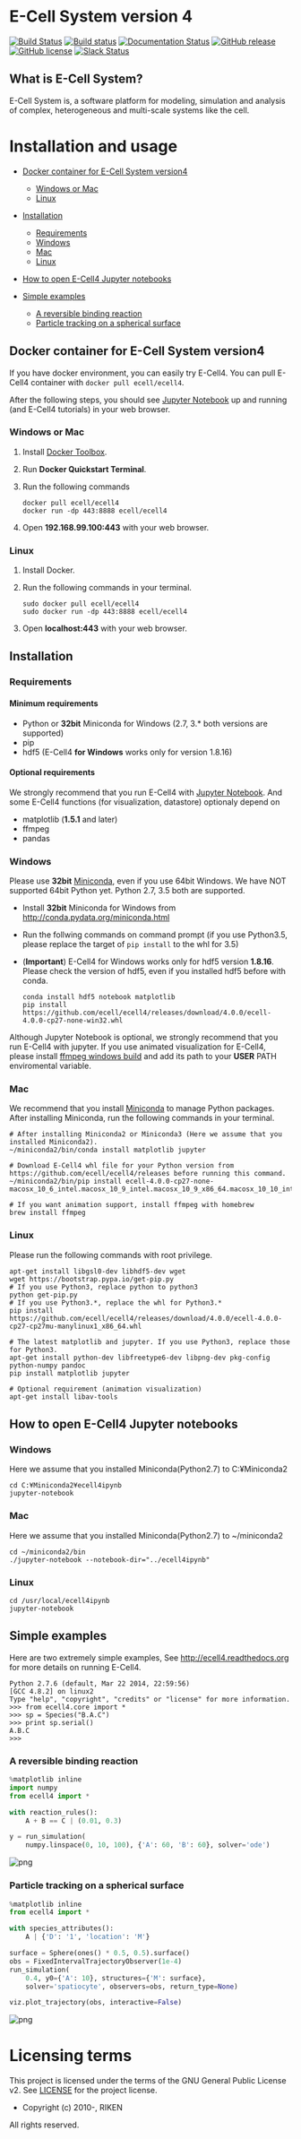 E-Cell System version 4
=======================

[![Build Status](https://travis-ci.org/ecell/ecell4.svg?branch=develop)](https://travis-ci.org/ecell/ecell4)
[![Build status](https://ci.appveyor.com/api/projects/status/github/ecell/ecell4?svg=true)](https://ci.appveyor.com/project/kaizu/ecell4)
[![Documentation Status](https://readthedocs.org/projects/ecell4/badge/?version=latest)](http://ecell4.readthedocs.org/en/latest/?badge=latest)
[![GitHub release](https://img.shields.io/github/release/ecell/ecell4.svg)](https://github.com/ecell/ecell4/releases)
[![GitHub license](https://img.shields.io/github/license/ecell/ecell4.svg)](https://github.com/ecell/ecell4/LICNESE)
[![Slack Status](https://ecell-project.herokuapp.com/badge.svg)](https://ecell-project.herokuapp.com/)

What is E-Cell System?
----------------------

E-Cell System is, a software platform for modeling, simulation and analysis of complex, heterogeneous and multi-scale systems like the cell.

Installation and usage
======================

- [Docker container for E-Cell System version4](#docker-container-for-e-cell-system-version4)
  - [Windows or Mac](#windows-or-mac)
  - [Linux](#linux)

- [Installation](#installation)
  - [Requirements](#requirements)
  - [Windows](#windows)
  - [Mac](#mac)
  - [Linux](#linux-1)

- [How to open E-Cell4 Jupyter notebooks](#how-to-open-e-cell4-jupyter-notebooks)

- [Simple examples](#simple-examples)
  - [A reversible binding reaction](#a-reversible-binding-reaction)
  - [Particle tracking on a spherical surface](#particle-tracking-on-a-spherical-surface)

Docker container for E-Cell System version4
-------------------------------------------

If you have docker environment, you can easily try E-Cell4.
You can pull E-Cell4 container with `docker pull ecell/ecell4`.

After the following steps, you should see [Jupyter Notebook](http://jupyter.org/) up and running (and E-Cell4 tutorials) in your web browser.

### Windows or Mac

1. Install [Docker Toolbox](https://www.docker.com/toolbox).
2. Run **Docker Quickstart Terminal**.
3. Run the following commands

    ```shell
    docker pull ecell/ecell4
    docker run -dp 443:8888 ecell/ecell4
    ```

4. Open **192.168.99.100:443** with your web browser.

### Linux

1. Install Docker.
2. Run the following commands in your terminal.

    ```shell
    sudo docker pull ecell/ecell4
    sudo docker run -dp 443:8888 ecell/ecell4
    ```

3. Open **localhost:443** with your web browser.


Installation
------------

### Requirements

#### Minimum requirements
- Python or **32bit** Miniconda for Windows (2.7, 3.* both versions are supported)
- pip
- hdf5 (E-Cell4 **for Windows** works only for version 1.8.16)

#### Optional requirements
We strongly recommend that you run E-Cell4 with [Jupyter Notebook](http://jupyter.org/).
And some E-Cell4 functions (for visualization, datastore) optionaly depend on
- matplotlib (**1.5.1** and later)
- ffmpeg
- pandas

### Windows

Please use **32bit** [Miniconda](http://conda.pydata.org/miniconda.html), even if you use 64bit Windows.
We have NOT supported 64bit Python yet.
Python 2.7, 3.5 both are supported.

- Install **32bit** Miniconda for Windows from http://conda.pydata.org/miniconda.html
- Run the follwing commands on command prompt (if you use Python3.5, please replace the target of ```pip install``` to the whl for 3.5)
- (**Important**) E-Cell4 for Windows works only for hdf5 version **1.8.16**. Please check the version of hdf5, even if you installed hdf5 before with conda.

    ```shell
    conda install hdf5 notebook matplotlib
    pip install https://github.com/ecell/ecell4/releases/download/4.0.0/ecell-4.0.0-cp27-none-win32.whl
    ```

Although Jupyter Notebook is optional, we strongly recommend that you run E-Cell4 with jupyter.
If you use animated visualization for E-Cell4, please install [ffmpeg windows build](http://ffmpeg.zeranoe.com/builds/) and add its path to your **USER** PATH enviromental variable.

### Mac

We recommend that you install [Miniconda](http://conda.pydata.org/miniconda.html) to manage Python packages.
After installing Miniconda, run the following commands in your terminal.

```shell
# After installing Miniconda2 or Miniconda3 (Here we assume that you installed Miniconda2).
~/miniconda2/bin/conda install matplotlib jupyter

# Download E-Cell4 whl file for your Python version from https://github.com/ecell/ecell4/releases before running this command.
~/miniconda2/bin/pip install ecell-4.0.0-cp27-none-macosx_10_6_intel.macosx_10_9_intel.macosx_10_9_x86_64.macosx_10_10_intel.macosx_10_10_x86_64.whl

# If you want animation support, install ffmpeg with homebrew
brew install ffmpeg
```


### Linux

Please run the following commands with root privilege.

```shell
apt-get install libgsl0-dev libhdf5-dev wget
wget https://bootstrap.pypa.io/get-pip.py
# If you use Python3, replace python to python3
python get-pip.py
# If you use Python3.*, replace the whl for Python3.*
pip install https://github.com/ecell/ecell4/releases/download/4.0.0/ecell-4.0.0-cp27-cp27mu-manylinux1_x86_64.whl

# The latest matplotlib and jupyter. If you use Python3, replace those for Python3.
apt-get install python-dev libfreetype6-dev libpng-dev pkg-config python-numpy pandoc
pip install matplotlib jupyter

# Optional requirement (animation visualization)
apt-get install libav-tools
```


How to open E-Cell4 Jupyter notebooks
-------------------------------------

### Windows
Here we assume that you installed Miniconda(Python2.7) to C:¥Miniconda2

```shell
cd C:¥Miniconda2¥ecell4ipynb
jupyter-notebook
```

### Mac
Here we assume that you installed Miniconda(Python2.7) to ~/miniconda2

```shell
cd ~/miniconda2/bin
./jupyter-notebook --notebook-dir="../ecell4ipynb"
```

### Linux
```shell
cd /usr/local/ecell4ipynb
jupyter-notebook
```

Simple examples
---------------

Here are two extremely simple examples, See http://ecell4.readthedocs.org for more details on running E-Cell4.

```
Python 2.7.6 (default, Mar 22 2014, 22:59:56)
[GCC 4.8.2] on linux2
Type "help", "copyright", "credits" or "license" for more information.
>>> from ecell4.core import *
>>> sp = Species("B.A.C")
>>> print sp.serial()
A.B.C
>>>
```

### A reversible binding reaction

```python
%matplotlib inline
import numpy
from ecell4 import *

with reaction_rules():
    A + B == C | (0.01, 0.3)

y = run_simulation(
    numpy.linspace(0, 10, 100), {'A': 60, 'B': 60}, solver='ode')
```

![png](https://raw.githubusercontent.com/ecell/ecell4/master/docs/images/output_7_0.png)

### Particle tracking on a spherical surface

```python
%matplotlib inline
from ecell4 import *

with species_attributes():
    A | {'D': '1', 'location': 'M'}

surface = Sphere(ones() * 0.5, 0.5).surface()
obs = FixedIntervalTrajectoryObserver(1e-4)
run_simulation(
    0.4, y0={'A': 10}, structures={'M': surface},
    solver='spatiocyte', observers=obs, return_type=None)

viz.plot_trajectory(obs, interactive=False)
```

![png](https://raw.githubusercontent.com/ecell/ecell4/master/docs/images/hairball.png)

Licensing terms
===============

This project is licensed under the terms of the GNU General Public License v2.
See [LICENSE](https://github.com/ecell/ecell4/blob/master/LICENSE) for the project license.

- Copyright (c) 2010-, RIKEN

All rights reserved.
